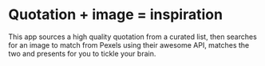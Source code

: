 # Quotation + image = inspiration

This app sources a high quality quotation from a curated list, then searches for an image to match from Pexels using their awesome API, matches the two and presents for you to tickle your brain.
